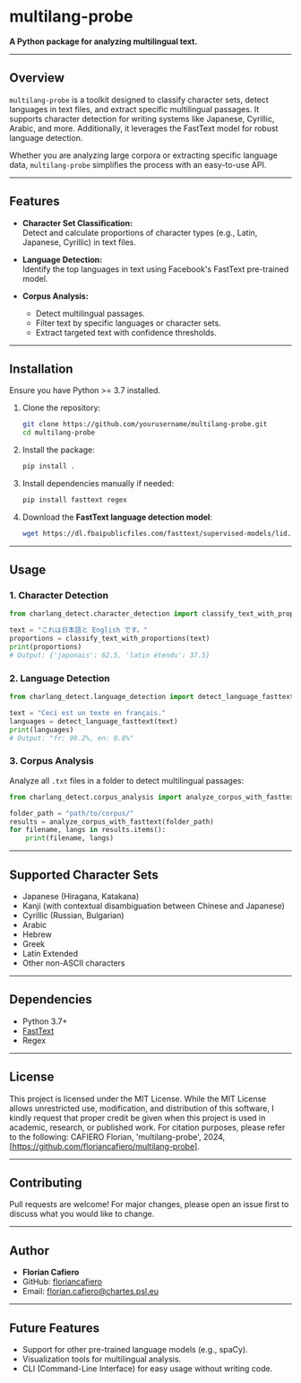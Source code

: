 # multilang-probe

**A Python package for analyzing multilingual text.**

---

## **Overview**

`multilang-probe` is a toolkit designed to classify character sets, detect languages in text files, and extract specific multilingual passages. It supports character detection for writing systems like Japanese, Cyrillic, Arabic, and more. Additionally, it leverages the FastText model for robust language detection.

Whether you are analyzing large corpora or extracting specific language data, `multilang-probe` simplifies the process with an easy-to-use API.

---

## **Features**

- **Character Set Classification:**  
   Detect and calculate proportions of character types (e.g., Latin, Japanese, Cyrillic) in text files.

- **Language Detection:**  
   Identify the top languages in text using Facebook's FastText pre-trained model.

- **Corpus Analysis:**  
   - Detect multilingual passages.  
   - Filter text by specific languages or character sets.  
   - Extract targeted text with confidence thresholds.

---

## **Installation**

Ensure you have Python >= 3.7 installed.

1. Clone the repository:
   ```bash
   git clone https://github.com/yourusername/multilang-probe.git
   cd multilang-probe
   ```

2. Install the package:
   ```bash
   pip install .
   ```

3. Install dependencies manually if needed:
   ```bash
   pip install fasttext regex
   ```

4. Download the **FastText language detection model**:
   ```bash
   wget https://dl.fbaipublicfiles.com/fasttext/supervised-models/lid.176.bin
   ```

---

## **Usage**

### **1. Character Detection**

```python
from charlang_detect.character_detection import classify_text_with_proportions

text = "これは日本語と English です。"
proportions = classify_text_with_proportions(text)
print(proportions)
# Output: {'japonais': 62.5, 'latin étendu': 37.5}
```

### **2. Language Detection**

```python
from charlang_detect.language_detection import detect_language_fasttext

text = "Ceci est un texte en français."
languages = detect_language_fasttext(text)
print(languages)
# Output: "fr: 99.2%, en: 0.8%"
```

### **3. Corpus Analysis**

Analyze all `.txt` files in a folder to detect multilingual passages:

```python
from charlang_detect.corpus_analysis import analyze_corpus_with_fasttext

folder_path = "path/to/corpus/"
results = analyze_corpus_with_fasttext(folder_path)
for filename, langs in results.items():
    print(filename, langs)
```

---

## **Supported Character Sets**

- Japanese (Hiragana, Katakana)  
- Kanji (with contextual disambiguation between Chinese and Japanese)
- Cyrillic (Russian, Bulgarian)  
- Arabic  
- Hebrew  
- Greek  
- Latin Extended  
- Other non-ASCII characters  

---

## **Dependencies**

- Python 3.7+  
- [FastText](https://fasttext.cc)  
- Regex  

---

## **License**

This project is licensed under the MIT License. While the MIT License allows unrestricted use, modification, and distribution of this software, I kindly request that proper credit be given when this project is used in academic, research, or published work. For citation purposes, please refer to the following: CAFIERO Florian, 'multilang-probe', 2024, [https://github.com/floriancafiero/multilang-probe].

---

## **Contributing**

Pull requests are welcome! For major changes, please open an issue first to discuss what you would like to change.

---

## **Author**

- **Florian Cafiero**  
- GitHub: [floriancafiero](https://github.com/floriancafiero)  
- Email: florian.cafiero@chartes.psl.eu

---

## **Future Features**

- Support for other pre-trained language models (e.g., spaCy).  
- Visualization tools for multilingual analysis.  
- CLI (Command-Line Interface) for easy usage without writing code.
